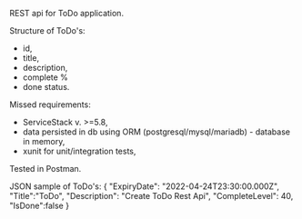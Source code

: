 REST api for ToDo application.

Structure of ToDo's:
- id,
- title,
- description,
- complete %
- done status.

Missed requirements:
- ServiceStack v. >=5.8,
- data persisted in db using ORM (postgresql/mysql/mariadb) - database in memory,
- xunit for unit/integration tests,

Tested in Postman.

JSON sample of ToDo's: 
{
    "ExpiryDate": "2022-04-24T23:30:00.000Z",
    "Title":"ToDo",
    "Description": "Create ToDo Rest Api",
    "CompleteLevel": 40,
    "IsDone":false
}